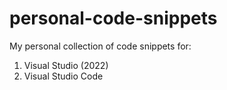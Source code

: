# personal-code-snippets
My personal collection of code snippets for:
1. Visual Studio (2022)
2. Visual Studio Code
